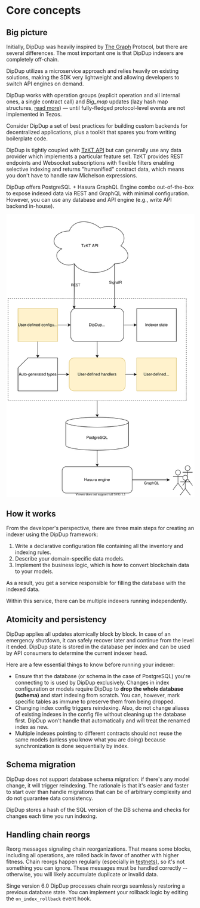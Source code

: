 # Core concepts

<!-- NOTE: probably move 'how it works' to the page top -->
## Big picture

Initially, DipDup was heavily inspired by [The Graph](https://thegraph.com/) Protocol, but there are several differences. The most important one is that DipDup indexers are completely off-chain.

DipDup utilizes a microservice approach and relies heavily on existing solutions, making the SDK very lightweight and allowing developers to switch API engines on demand.

DipDup works with operation groups (explicit operation and all internal ones, a single contract call) and _Big\_map_ updates (lazy hash map structures, [read more](https://tezostaquito.io/docs/maps_bigmaps/)) — until fully-fledged protocol-level events are not implemented in Tezos.

Consider DipDup a set of best practices for building custom backends for decentralized applications, plus a toolkit that spares you from writing boilerplate code.

DipDup is tightly coupled with [TzKT API](http://api.tzkt.io/) but can generally use any data provider which implements a particular feature set. TzKT provides REST endpoints and Websocket subscriptions with flexible filters enabling selective indexing and returns "humanified" contract data, which means you don't have to handle raw Michelson expressions.

DipDup offers PostgreSQL + Hasura GraphQL Engine combo out-of-the-box to expose indexed data via REST and GraphQL with minimal configuration. However, you can use any database and API engine (e.g., write API backend in-house).

![Default DipDup setup and data flow](../assets/dipdup.svg)

## How it works

From the developer's perspective, there are three main steps for creating an indexer using the DipDup framework:

1. Write a declarative configuration file containing all the inventory and indexing rules.
2. Describe your domain-specific data models.
3. Implement the business logic, which is how to convert blockchain data to your models.

As a result, you get a service responsible for filling the database with the indexed data.

Within this service, there can be multiple indexers running independently.

## Atomicity and persistency

DipDup applies all updates atomically block by block. In case of an emergency shutdown, it can safely recover later and continue from the level it ended. DipDup state is stored in the database per index and can be used by API consumers to determine the current indexer head.

Here are a few essential things to know before running your indexer:

* Ensure that the database (or schema in the case of PostgreSQL) you're connecting to is used by DipDup exclusively. Changes in index configuration or models require DipDup to **drop the whole database (schema)** and start indexing from scratch. You can, however, mark specific tables as immune to preserve them from being dropped.
* Changing index config triggers reindexing. Also, do not change aliases of existing indexes in the config file without cleaning up the database first. DipDup won't handle that automatically and will treat the renamed index as new.
* Multiple indexes pointing to different contracts should not reuse the same models (unless you know what you are doing) because synchronization is done sequentially by index.

## Schema migration

DipDup does not support database schema migration: if there's any model change, it will trigger reindexing. The rationale is that it's easier and faster to start over than handle migrations that can be of arbitrary complexity and do not guarantee data consistency.

DipDup stores a hash of the SQL version of the DB schema and checks for changes each time you run indexing.

## Handling chain reorgs

Reorg messages signaling chain reorganizations. That means some blocks, including all operations, are rolled back in favor of another with higher fitness. Chain reorgs happen regularly (especially in [testnets](https://teztnets.xyz/)), so it's not something you can ignore. These messages must be handled correctly -- otherwise, you will likely accumulate duplicate or invalid data.

Singe version 6.0 DipDup processes chain reorgs seamlessly restoring a previous database state. You can implement your rollback logic by editing the `on_index_rollback` event hook.
